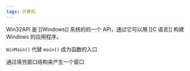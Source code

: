 ```yaml
---
tags: 计算机
---
```


Win32API 是 [[Windows]] 系统的的一个 API，通过它可以用 [[C 语言]] 构建 Windows 的应用程序。

`WinMain()` 代替 `main()` 成为函数的入口

通过填充窗口结构来产生一个窗口